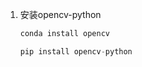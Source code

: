 1. 安装opencv-python

   ```python
   conda install opencv
   ```

   ```python
   pip install opencv-python
   ```

   